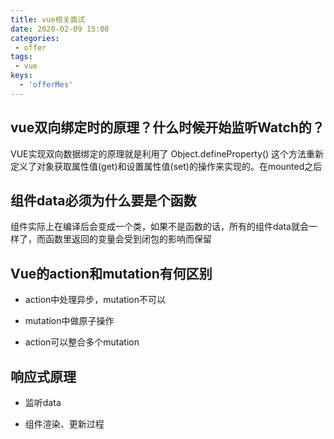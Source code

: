 ```yaml
---
title: vue相关面试
date: 2020-02-09 15:08
categories: 
 - offer
tags: 
 - vue
keys:
  - 'offerMes'
---
```


<!-- more -->

## vue双向绑定时的原理？什么时候开始监听Watch的？<Badge text="★★★" type="warn"/>

VUE实现双向数据绑定的原理就是利用了 Object.defineProperty() 这个方法重新定义了对象获取属性值(get)和设置属性值(set)的操作来实现的。在mounted之后

## 组件data必须为什么要是个函数

组件实际上在编译后会变成一个类，如果不是函数的话，所有的组件data就会一样了，而函数里返回的变量会受到闭包的影响而保留

## Vue的action和mutation有何区别

- action中处理异步，mutation不可以

- mutation中做原子操作

- action可以整合多个mutation

## 响应式原理

- 监听data

- 组件渲染、更新过程






